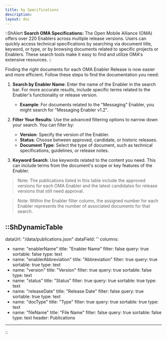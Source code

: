 ```yaml
---
title: by Specifications
description: 
layout: doc
---
```

::ShAlert
**Search OMA Specifications:** The Open Mobile Alliance (OMA) offers over 220 Enablers across multiple release versions. Users can quickly access technical specifications by searching via document title, keyword, or type, or by browsing documents related to specific projects or Enablers. These search tools make it easy to find and utilize OMA's extensive resources.
::

Finding the right documents for each OMA Enabler Release is now easier and more efficient. Follow these steps to find the documentation you need:

1. **Search by Enabler Name**: Enter the name of the Enabler in the search bar. For more accurate results, include specific terms related to the Enabler's functionality or release version.

    * **Example**: For documents related to the "Messaging" Enabler, you might search for "Messaging Enabler v1.2".

2. **Filter Your Results**: Use the advanced filtering options to narrow down your search. You can filter by:

    * **Version**: Specify the version of the Enabler.
    * **Status**: Choose between approved, candidate, or historic releases.
    * **Document Type**: Select the type of document, such as technical specifications, guidelines, or release notes.

3. **Keyword Search**: Use keywords related to the content you need. This can include terms from the document's scope or key features of the Enabler.

> Note: The publications listed in this table include the approved versions for each OMA Enabler and the latest candidates for release versions that still need approval.

> Note: Within the Enabler filter column, the assigned number for each Enabler represents the number of associated documents for that search.




::ShDynamicTable
---
dataUrl: "/data/publications.json"
dataField: ''
columns:
  - name: "enablerName"
    title: "Enabler Name"
    filter: false
    query: true
    sortable: false
    type: text
  - name: "enablerAbbreviation"
    title: "Abbreviation"
    filter: true
    query: true
    sortable: true
    type: text
  - name: "version"
    title: "Version"
    filter: true
    query: true
    sortable: false
    type: text
  - name: "status"
    title: "Status"
    filter: true
    query: true
    sortable: true
    type: text
  - name: "releaseDate"
    title: "Release Date"
    filter: false
    query: true
    sortable: true
    type: text
  - name: "docType"
    title: "Type"
    filter: true
    query: true
    sortable: true
    type: text
  - name: "fileName"
    title: "File Name"
    filter: false
    query: true
    sortable: false
    type: text
header: Publications
---
::

